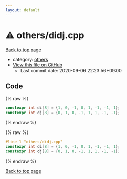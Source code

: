 ```yaml
---
layout: default
---
```


<!-- mathjax config similar to math.stackexchange -->
<script type="text/javascript" async
  src="https://cdnjs.cloudflare.com/ajax/libs/mathjax/2.7.5/MathJax.js?config=TeX-MML-AM_CHTML">
</script>
<script type="text/x-mathjax-config">
  MathJax.Hub.Config({
    TeX: { equationNumbers: { autoNumber: "AMS" }},
    tex2jax: {
      inlineMath: [ ['$','$'] ],
      processEscapes: true
    },
    "HTML-CSS": { matchFontHeight: false },
    displayAlign: "left",
    displayIndent: "2em"
  });
</script>

<script type="text/javascript" src="https://cdnjs.cloudflare.com/ajax/libs/jquery/3.4.1/jquery.min.js"></script>
<script src="https://cdn.jsdelivr.net/npm/jquery-balloon-js@1.1.2/jquery.balloon.min.js" integrity="sha256-ZEYs9VrgAeNuPvs15E39OsyOJaIkXEEt10fzxJ20+2I=" crossorigin="anonymous"></script>
<script type="text/javascript" src="../../assets/js/copy-button.js"></script>
<link rel="stylesheet" href="../../assets/css/copy-button.css" />


# :warning: others/didj.cpp

<a href="../../index.html">Back to top page</a>

* category: <a href="../../index.html#5e2bab0ecb94c4ea40777733195abe1b">others</a>
* <a href="{{ site.github.repository_url }}/blob/master/others/didj.cpp">View this file on GitHub</a>
    - Last commit date: 2020-09-06 22:23:56+09:00




## Code

<a id="unbundled"></a>
{% raw %}
```cpp
constexpr int di[8] = {1, 0, -1, 0, 1, -1, -1, 1};
constexpr int dj[8] = {0, 1, 0, -1, 1, 1, -1, -1};

```
{% endraw %}

<a id="bundled"></a>
{% raw %}
```cpp
#line 1 "others/didj.cpp"
constexpr int di[8] = {1, 0, -1, 0, 1, -1, -1, 1};
constexpr int dj[8] = {0, 1, 0, -1, 1, 1, -1, -1};

```
{% endraw %}

<a href="../../index.html">Back to top page</a>

